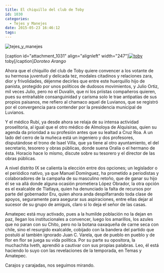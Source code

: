 ```yaml
---
title: El chiquillo del club de Toby
id: 1030
categories:
  - Tejes y Manejes
date: 2015-05-23 16:46:12
tags:
---
```


![tejes_y_manejes](http://www.laredsemanario.com/wp-content/uploads/2015/05/tejes_y_manejes.png)

[caption id="attachment_1031" align="alignleft" width="247"][![toby](http://www.laredsemanario.com/wp-content/uploads/2015/05/Toby-247x300.jpg)](http://www.laredsemanario.com/wp-content/uploads/2015/05/Toby.jpg) toby[/caption]_Doroteo Arango_

Ahora que  el chiquillo del club de Toby quiere convencer a los votante de su hermosa juventud y delicada tez, modales citadinos y relaciones zara, dior y frivolidades, déjenme decirles que entre este huerquillo hijo de panista, protegido por unos políticos de dudosos movimientos, y Julio Ortiz, mil veces Julio, pero no el Duvalín, que ni los priistas compañeros quieren, pues su entrañable consanguinidad y carisma solo le trae antipatías de sus propios paisanos, me refiero al chamaco aquel de Luvianos, que se registró por el convergencia para contender por la presidencia municipal de Luvianos.

Y el médico Rubí, ya desde ahora se relaja de su intensa actividad proselitoria, al igual que el otro médico de Almoloya de Alquisiras, quien su agenda da prioridad a su profesión antes que su lealtad a Cruz Roa. A un lado del cerro de la muñeca está un ingeniero y dos profesores, disputándose el trono de Isael Villa, que ya tiene al otro ayuntamiento, el del secretario, tesorero y obras públicas, donde suena Oralia o el hermano de ésta. Horacio hace lo mismo, discute sobre su tesorero y el director de las obras públicas.

A nivel distrito IX se calienta la elección entre dos opciones; un legislador o el periódico nativo, ya que Manuel Domínguez, ha prometido a periodistas y colaboradores de la campaña de su masculino retoño, que de ganar su hijo él se va allá donde alguna ocasión prometiera López Obrador, la otra opción es el exalcalde de Tlatlaya, quien ha denunciado la falta de recursos por parte del gobernador Eru, quien ahora anda despilfarrando toda clase de apoyos, seguramente para asegurar sus aspiraciones, entre ellas dejar al sucesor de su grupo de amiguis, claro si lo deja el señor de las casas.

Amatepec está muy activado, pues a la humilde población no la dejan en paz, llegan los institucionales a convencer, luego los amarillos, los azules que no paran con su Chito, pero no la botana oaxaqueña de carne seca con chile, sino el resurgido exalcalde, cobijado con la bandera del partido que postuló al también ignorado Juan C. Varela, que de pueblo en pueblo y de flor en flor se juega su vida política. Por su parte su opositora, la muchachita Iveth, aprendió a cautivar con sus propias palabras. Leo, él está haciendo lo suyo con las revelaciones de la temporada, en Temas y Amatepec. 

Carajos y carajadas, nos seguimos mirando.